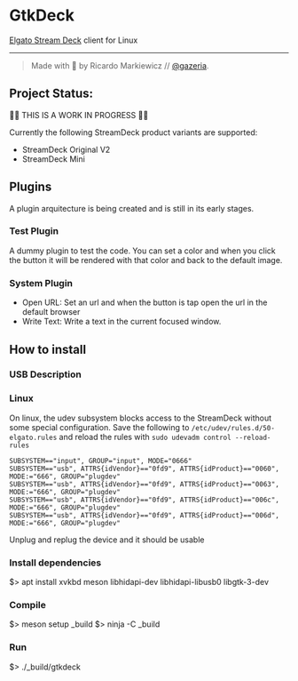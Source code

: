 # GtkDeck

[Elgato Stream Deck](https://www.elgato.com/en/gaming/stream-deck) client for Linux

---
>Made with 💙 by Ricardo Markiewicz // [@gazeria](https://twitter.com/gazeria).

## Project Status:

🚨🚨 THIS IS A WORK IN PROGRESS 🚨🚨

Currently the following StreamDeck product variants are supported:
* StreamDeck Original V2
* StreamDeck Mini

## Plugins

A plugin arquitecture is being created and is still in its early stages.

### Test Plugin

A dummy plugin to test the code. You can set a color and when you click the button it will be rendered with that color and back to the default image.

### System Plugin

* Open URL: Set an url and when the button is tap open the url in the default browser
* Write Text: Write a text in the current focused window.


## How to install

### USB Description

### Linux

On linux, the udev subsystem blocks access to the StreamDeck without some special configuration.
Save the following to `/etc/udev/rules.d/50-elgato.rules` and reload the rules with `sudo udevadm control --reload-rules`

```
SUBSYSTEM=="input", GROUP="input", MODE="0666"
SUBSYSTEM=="usb", ATTRS{idVendor}=="0fd9", ATTRS{idProduct}=="0060", MODE:="666", GROUP="plugdev"
SUBSYSTEM=="usb", ATTRS{idVendor}=="0fd9", ATTRS{idProduct}=="0063", MODE:="666", GROUP="plugdev"
SUBSYSTEM=="usb", ATTRS{idVendor}=="0fd9", ATTRS{idProduct}=="006c", MODE:="666", GROUP="plugdev"
SUBSYSTEM=="usb", ATTRS{idVendor}=="0fd9", ATTRS{idProduct}=="006d", MODE:="666", GROUP="plugdev"
```

Unplug and replug the device and it should be usable

### Install dependencies

$> apt install xvkbd meson libhidapi-dev libhidapi-libusb0 libgtk-3-dev

### Compile

$> meson setup _build
$> ninja -C _build

### Run

$> ./_build/gtkdeck